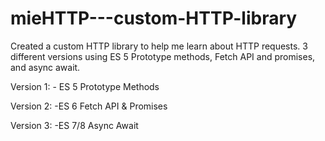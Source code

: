 # mieHTTP---custom-HTTP-library

Created a custom HTTP library to help me learn about HTTP requests. 3 different versions using ES 5 Prototype methods, Fetch API and promises, and async await. 

Version 1:
    - ES 5 Prototype Methods 
  
Version 2: 
    -ES 6 Fetch API & Promises 
  
Version 3: 
    -ES 7/8 Async Await 
